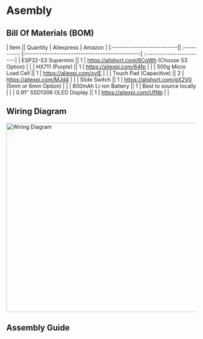 # Asembly

## Bill Of Materials (BOM)

|  Item                      ||  Quantity    |                     Aliexpress                  |    Amazon                 |
|:---------------------------|| :----------: |:-----------------------------------------------:| :------------------------:|
| ESP32-S3 Supermini         ||      1       | https://alishort.com/6CqWh (Choose S3 Option)   |                           |
| HX711 (Purple)             ||      1       | https://aliexpi.com/64fp                        |                           |
| 500g Micro Load Cell       ||      1       | https://aliexpi.com/xylE                        |                           |
| Touch Pad (Capacitive)     ||      2       | https://aliexpi.com/MJd4                        |                           |
| Slide Switch               ||      1       | https://alishort.com/gX2V0 (5mm or 6mm Option)  |                           |
| 800mAh Li-ion Battery      ||      1       | Best to source locally                          |                           |
| 0.91" SSD1306 OLED Display ||      1       | https://aliexpi.com/UfNb                        |                           |

## Wiring Diagram

<img src="media/variants/wiring-diagram.png" alt="Wiring Diagram" width="600" height="500">

## Assembly Guide